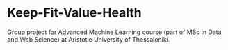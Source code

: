 # Keep-Fit-Value-Health

Group project for Advanced Machine Learning course (part of MSc in Data and Web Science) at Aristotle University of Thessaloniki.
